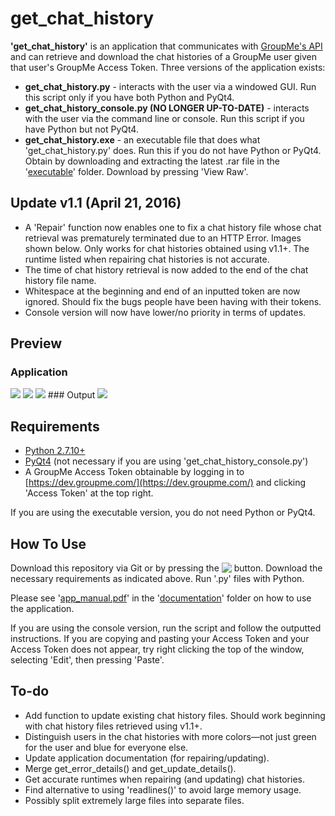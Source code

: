 get_chat_history
=======

**'get_chat_history'** is an application that communicates with [GroupMe's API](https://dev.groupme.com/) and can retrieve and download the chat histories of a GroupMe user given that user's GroupMe Access Token. Three versions of the application exists:
* **get_chat_history.py** - interacts with the user via a windowed GUI. Run this script only if you have both Python and PyQt4.
* **get_chat_history_console.py (NO LONGER UP-TO-DATE)** - interacts with the user via the command line or console. Run this script if you have Python but not PyQt4.
* **get_chat_history.exe** - an executable file that does what 'get_chat_history.py' does. Run this if you do not have Python or PyQt4. Obtain by downloading and extracting the latest .rar file in the '[executable](https://github.com/1Paint/groupme_chat_history/tree/master/executable)' folder. Download by pressing 'View Raw'.

Update v1.1 (April 21, 2016)
-------
* A 'Repair' function now enables one to fix a chat history file whose chat retrieval was prematurely terminated due to an HTTP Error. Images shown below. Only works for chat histories obtained using v1.1+. The runtime listed when repairing chat histories is not accurate.
* The time of chat history retrieval is now added to the end of the chat history file name.
* Whitespace at the beginning and end of an inputted token are now ignored. Should fix the bugs people have been having with their tokens.
* Console version will now have lower/no priority in terms of updates.

Preview
-------
### Application
<img src="http://i.imgur.com/N0Zqphs.png">

<img src="http://i.imgur.com/5wgm16i.png">

<img src="http://i.imgur.com/YzT7iOv.png">
### Output
<img src="http://i.imgur.com/mV7iA3H.png">

Requirements
-------
* [Python 2.7.10+](https://www.python.org/downloads/)
* [PyQt4](https://www.riverbankcomputing.com/software/pyqt/download) (not necessary if you are using 'get_chat_history_console.py')
* A GroupMe Access Token obtainable by logging in to [https://dev.groupme.com/](https://dev.groupme.com/) and clicking 'Access Token' at the top right.

If you are using the executable version, you do not need Python or PyQt4.

How To Use
-------
Download this repository via Git or by pressing the <a href="https://github.com/1Paint/GroupMe-Chat-History/archive/master.zip"><img src="http://i.imgur.com/RAFO5da.png button" align="top"></a> button.
Download the necessary requirements as indicated above. Run '.py' files with Python.

Please see '[app_manual.pdf](https://github.com/1Paint/groupme_chat_history/blob/master/documentation/app_manual.pdf)' in the '[documentation](https://github.com/1Paint/groupme_chat_history/tree/master/documentation)' folder on how to use the application.

If you are using the console version, run the script and follow the outputted instructions. If you are copying and pasting your Access Token and your Access Token does not appear, try right clicking the top of the window, selecting 'Edit', then pressing 'Paste'.

To-do
-------
* Add function to update existing chat history files. Should work beginning with chat history files retrieved using v1.1+.
* Distinguish users in the chat histories with more colors&mdash;not just green for the user and blue for everyone else.
* Update application documentation (for repairing/updating).
* Merge get_error_details() and get_update_details().
* Get accurate runtimes when repairing (and updating) chat histories.
* Find alternative to using 'readlines()' to avoid large memory usage.
* Possibly split extremely large files into separate files.
